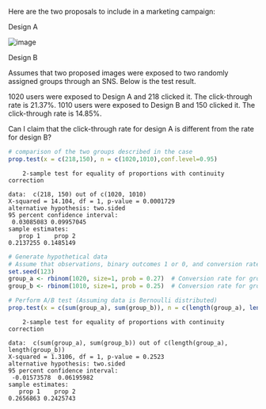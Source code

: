 

Here are the two proposals to include in a marketing campaign:

Design A

![image](https://github.com/jkim2252666/text_analysis/assets/67861374/eb1ce4bf-3e78-4cee-b9c0-28180db2430e)

Design B



Assumes that two proposed images were exposed to two randomly assigned groups through an SNS. Below is the test result.

1020 users were exposed to Design A and 218 clicked it. The click-through rate is 21.37%.
1010 users were exposed to Design B and 150 clicked it. The click-through rate is 14.85%.

Can I claim that the click-through rate for design A is different from the rate for design B?




```R
# comparison of the two groups described in the case
prop.test(x = c(218,150), n = c(1020,1010),conf.level=0.95)
```

    
    	2-sample test for equality of proportions with continuity correction
    
    data:  c(218, 150) out of c(1020, 1010)
    X-squared = 14.104, df = 1, p-value = 0.0001729
    alternative hypothesis: two.sided
    95 percent confidence interval:
     0.03085083 0.09957045
    sample estimates:
       prop 1    prop 2 
    0.2137255 0.1485149 
    



```R
# Generate hypothetical data
# Assume that observations, binary outcomes 1 or 0, and conversion rate are below
set.seed(123)
group_a <- rbinom(1020, size=1, prob = 0.27)  # Conversion rate for group A: 20%
group_b <- rbinom(1010, size=1, prob = 0.25)  # Conversion rate for group B: 25%

# Perform A/B test (Assuming data is Bernoulli distributed)
prop.test(x = c(sum(group_a), sum(group_b)), n = c(length(group_a), length(group_b)))
```


    
    	2-sample test for equality of proportions with continuity correction
    
    data:  c(sum(group_a), sum(group_b)) out of c(length(group_a), length(group_b))
    X-squared = 1.3106, df = 1, p-value = 0.2523
    alternative hypothesis: two.sided
    95 percent confidence interval:
     -0.01573578  0.06195982
    sample estimates:
       prop 1    prop 2 
    0.2656863 0.2425743 
    



```R

```
